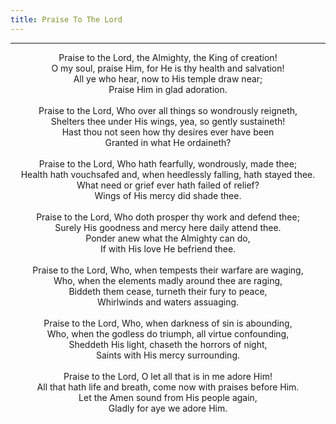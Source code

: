 ```yaml
---
title: Praise To The Lord
---
```


---
<center>
Praise to the Lord, the Almighty, the King of creation!<br/>
O my soul, praise Him, for He is thy health and salvation!<br/>
All ye who hear, now to His temple draw near;<br/>
Praise Him in glad adoration.<br/>
<br/>
Praise to the Lord, Who over all things so wondrously reigneth,<br/>
Shelters thee under His wings, yea, so gently sustaineth!<br/>
Hast thou not seen how thy desires ever have been<br/>
Granted in what He ordaineth?<br/>
<br/>
Praise to the Lord, Who hath fearfully, wondrously, made thee;<br/>
Health hath vouchsafed and, when heedlessly falling, hath stayed thee.<br/>
What need or grief ever hath failed of relief?<br/>
Wings of His mercy did shade thee.<br/>
<br/>
Praise to the Lord, Who doth prosper thy work and defend thee;<br/>
Surely His goodness and mercy here daily attend thee.<br/>
Ponder anew what the Almighty can do,<br/>
If with His love He befriend thee.<br/>
<br/>
Praise to the Lord, Who, when tempests their warfare are waging,<br/>
Who, when the elements madly around thee are raging,<br/>
Biddeth them cease, turneth their fury to peace,<br/>
Whirlwinds and waters assuaging.<br/>
<br/>
Praise to the Lord, Who, when darkness of sin is abounding,<br/>
Who, when the godless do triumph, all virtue confounding,<br/>
Sheddeth His light, chaseth the horrors of night,<br/>
Saints with His mercy surrounding.<br/>
<br/>
Praise to the Lord, O let all that is in me adore Him!<br/>
All that hath life and breath, come now with praises before Him.<br/>
Let the Amen sound from His people again,<br/>
Gladly for aye we adore Him.
</center>